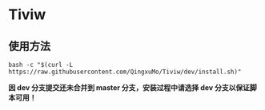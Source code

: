 # Tiviw

## 使用方法
```
bash -c "$(curl -L https://raw.githubusercontent.com/QingxuMo/Tiviw/dev/install.sh)"
```

**因 dev 分支提交还未合并到 master 分支，安装过程中请选择 dev 分支以保证脚本可用！**